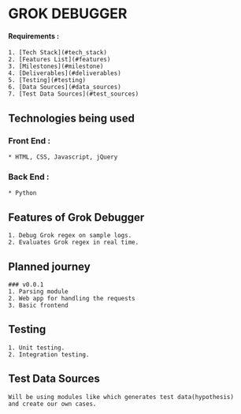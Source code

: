 # GROK DEBUGGER

#### Requirements : 
	1. [Tech Stack](#tech_stack)
	2. [Features List](#features)
 	3. [Milestones](#milestone)
 	4. [Deliverables](#deliverables)
 	5. [Testing](#testing)
 	6. [Data Sources](#data_sources)
 	7. [Test Data Sources](#test_sources)
 

## <a name="tech_stack"></a> Technologies being used


### Front End :
 	* HTML, CSS, Javascript, jQuery


### Back  End :
 	* Python


## <a name="features"></a> Features of Grok Debugger
	1. Debug Grok regex on sample logs.
 	2. Evaluates Grok regex in real time.


## <a name ="milestone"></a> Planned journey
	### v0.0.1
	1. Parsing module
	2. Web app for handling the requests
	3. Basic frontend


## <a name ="testing"></a> Testing
	1. Unit testing.
	2. Integration testing.

## <a name ="test_sources"></a> Test Data Sources
	Will be using modules like which generates test data(hypothesis)
	and create our own cases.